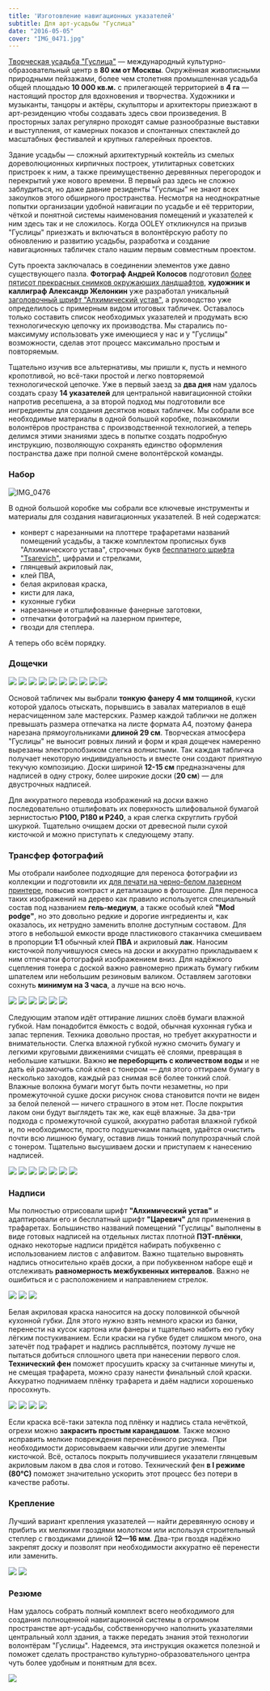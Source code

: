 ```yaml
---
title: 'Изготовление навигационных указателей'
subtitle: Для арт-усадьбы "Гуслица"
date: "2016-05-05"
cover: "IMG_0471.jpg"
---
```


[Творческая усадьба "Гуслица"](http://ooley.ru/places/tvorcheskaya-usadba-guslitsa/) — международный культурно-образовательный центр в **80 км от Москвы**. Окружённая живописными природными пейзажами, более чем столетняя промышленная усадьба общей площадью **10 000 кв.м.** с прилегающей территорией в **4 га** — настоящий простор для вдохновения и творчества. Художники и музыканты, танцоры и актёры, скульпторы и архитекторы приезжают в арт-резиденцию чтобы создавать здесь свои произведения. В просторных залах регулярно проходят самые разнообразные выставки и выступления, от камерных показов и спонтанных спектаклей до масштабных фестивалей и крупных галерейных проектов.

Здание усадьбы — сложный архитектурный коктейль из смелых дореволюционных кирпичных построек, утилитарных советских пристроек к ним, а также преимущественно деревянных перегородок и перекрытий уже нового времени. В первый раз здесь не сложно заблудиться, но даже давние резиденты "Гуслицы" не знают всех закоулков этого обширного пространства. Несмотря на неоднократные попытки организации удобной навигации по усадьбе и её территории, чёткой и понятной системы наименования помещений и указателей к ним здесь так и не сложилось. Когда OOLEY откликнулся на призыв "Гуслицы" приезжать и включаться в волонтёрскую работу по обновлению и развитию усадьбы, разработка и создание навигационных табличек стало нашим первым совместным проектом.

Суть проекта заключалась в соединении элементов уже давно существующего пазла. **Фотограф Андрей Колосов** подготовил [более пятисот прекрасных снимков окружающих ландшафтов](https://www.facebook.com/profile.php?id=1836861050&sk=photos&collection_token=1836861050%3A2305272732%3A69&set=a.10203796223626172.1073741917.1836861050&type=3), **художник и каллиграф Александр Желонкин** уже разработал уникальный [заголовочный шрифт "Алхимический устав"](https://www.facebook.com/photo.php?fbid=1518767961751813&set=a.1478078882487388.1073741833.100008558714232&type=3&theater), а руководство уже определилось с примерным видом итоговых табличек. Оставалось только составить список необходимых указателей и продумать всю технологическую цепочку их производства. Мы старались по-максимуму использовать уже имеющиеся у нас и у "Гуслицы" возможности, сделав этот процесс максимально простым и повторяемым.

Тщательно изучив все альтернативы, мы пришли к, пусть и немного кропотливой, но всё-таки простой и легко повторяемой технологической цепочке. Уже в первый заезд за **два дня** нам удалось создать сразу **14 указателей** для центральной навигационной стойки напротив ресепшена, а за второй подход мы подготовили все ингредиенты для создания десятков новых табличек. Мы собрали все необходимые материалы в одной большой коробке, познакомили волонтёров пространства с производственной технологией, а теперь делимся этими знаниями здесь в попытке создать подробную инструкцию, позволяющую сохранять единство оформления постранства даже при полной смене волонтёрской команды.

### Набор

![IMG_0476](./images/IMG_0476.jpg)

В одной большой коробке мы собрали все ключевые инструменты и материалы для создания навигационных указателей. В ней содержатся:

- конверт с нарезанными на плоттере трафаретами названий помещений усадьбы, а также комплектом прописных букв "Алхимического устава", строчных букв [бесплатного шрифта "Tsarevich"](http://mishapanfilov.ru/font_tsarevich.html), цифрами и стрелками,
- глянцевый акриловый лак,
- клей ПВА,
- белая акриловая краска,
- кисти для лака,
- кухонные губки
- нарезанные и отшлифованные фанерные заготовки,
- отпечатки фотографий на лазерном принтере,
- гвозди для степлера.

А теперь обо всём порядку.

### Дощечки

![](./images/0B03lnYKEbY.jpg)
![](./images/IMG_0340.jpg)
![](./images/IMG_0346.jpg)
![](./images/IMG_0355.jpg)
![](./images/IMG_0367.jpg)
![](./images/IMG_0369.jpg)
![](./images/IMG_0379.jpg)
![](./images/IMG_0381.jpg)
![](./images/IMG_0390.jpg)
![](./images/IMG_0392.jpg)

Основой табличек мы выбрали **тонкую фанеру 4 мм толщиной**, куски которой удалось отыскать, порывшись в завалах материалов в ещё нерасчищенном зале мастерских. Размер каждой таблички не должен превышать размера отпечатка на листе формата А4, поэтому фанера нарезана прямоугольниками **длиной 29 см**. Творческая атмосфера "Гуслицы" не выносит ровных линий и форм и края дощечек намеренно вырезаны электролобзиком слегка волнистыми. Так каждая табличка получает некоторую индивидуальность и вместе они создают приятную текучую композицию. Доски шириной **12-15 см** предназначены для надписей в одну строку, более широкие доски (**20 см**) — для двустрочных надписей.

Для аккуратного перевода изображений на доски важно последовательно отшлифовать их поверхность шлифовальной бумагой зернистостью **Р100, Р180 и Р240**, а края слегка скруглить грубой шкуркой. Тщательно очищаем доски от древесной пыли сухой кисточкой и можно приступать к следующему этапу.

### Трансфер фотографий

Мы отобрали наиболее подходящие для переноса фотографии из коллекции и подготовили их [для печати на черно-белом лазерном принтере](https://yadi.sk/d/MxtIwLqdrWnFc), повысив контраст и детализацию в фотошопе. Для переноса таких изображений на дерево как правило используется специальный состав под названием **гель-медиум**, а также особый клей **"Mod podge"**, но это довольно редкие и дорогие ингредиенты и, как оказалось, их нетрудно заменить вполне доступным составом. Для этого в небольшой емкости вроде пластикового стаканчика смешиваем в пропорции **1:1** обычный клей **ПВА** и акриловый **лак**. Наносим кисточкой получившуюся смесь на доски и аккуратно прикладываем к ним отпечатки фотографий изображением вниз. Для надёжного сцепления тонера с доской важно равномерно прижать бумагу гибким шпателем или небольшим резиновым валиком. Оставляем заготовки сохнуть **минимум на 3 часа**, а лучше на всю ночь.

![](./images/hD96WsvLsQs.jpg)
![](./images/IMG_0399.jpg)
![](./images/IMG_0401.jpg)
![](./images/IMG_0426.jpg)
![](./images/IMG_0431.jpg)
![](./images/IMG_0434.jpg)


Следующим этапом идёт оттирание лишних слоёв бумаги влажной губкой. Нам понадобится ёмкость с водой, обычная кухонная губка и запас терпения. Техника довольно простая, но требует аккуратности и внимательности. Слегка влажной губкой нужно смочить бумагу и легкими круговыми движениями счищать её слоями, превращая в небольшие катышки. Важно **не переборщить с количеством воды** и не дать ей размочить слой клея с тонером — для этого оттираем бумагу в несколько заходов, каждый раз снимая всё более тонкий слой. Влажные волокна бумаги могут быть почти незаметны, но при промежуточной сушке доски рисунок снова становится почти не виден за белой пеленой — ничего страшного в этом нет. После покрытия лаком они будут выглядеть так же, как ещё влажные. За два-три подхода с промежуточной сушкой, аккуратно работая влажной губкой и, по необходимости, просто подушечками пальцев, удаётся очистить почти всю лишнюю бумагу, оставив лишь тонкий полупрозрачный слой с тонером. Тщательно высушиваем доски и приступаем к нанесению надписей.

![](./images/IMG_0438.jpg)
![](./images/IMG_0440.jpg)
![](./images/IMG_0441.jpg)
![](./images/IMG_0444.jpg)
![](./images/IMG_0445.jpg)
![](./images/IMG_0448.jpg)
![](./images/IMG_0450.jpg)

### Надписи

Мы полностью отрисовали шрифт **"Алхимический устав"** и адаптировали его и бесплатный шрифт **"Царевич"** для применения в трафаретах. Большинство названий помещений "Гуслицы" выполнены в виде готовых надписей на отдельных листах плотной **ПЭТ-плёнки**, однако некоторые надписи придётся набирать побуквенно с использованием листов с алфавитом. Важно тщательно выровнять надпись относительно краёв доски, а при побуквенном наборе ещё и отслеживать **равномерность межбуквенных интервалов**. Важно не ошибиться и с расположением и направлением стрелок.

![](./images/icHZvmtDCww.jpg)
![](./images/IMG_0451.jpg)
![](./images/IMG_0455.jpg)

Белая акриловая краска наносится на доску половинкой обычной кухонной губки. Для этого нужно взять немного краски из банки, перенести на кусок картона или фанеры и тщательно набить ею губку лёгким постукиванием. Если краски на губке будет слишком много, она затечёт под трафарет и надпись расплывётся, поэтому лучше не пытаться добиться сплошного цвета при нанесении первого слоя. **Технический фен** поможет просушить краску за считанные минуты и, не смещая трафарета, можно сразу нанести финальный слой краски. Аккуратно поднимаем плёнку трафарета и даём надписи хорошенько просохнуть.

![](./images/IMG_0458.jpg)
![](./images/IMG_0460.jpg)
![](./images/IMG_0463.jpg)
![](./images/jtoYXctG2fU.jpg)

Если краска всё-таки затекла под плёнку и надпись стала нечёткой, огрехи можно **закрасить простым карандашом**. Также можно исправить мелкие повреждения перенесённого рисунка.  При необходимости дорисовываем кавычки или другие элементы кисточкой. Всё, осталось покрыть получившиеся указатели глянцевым акриловым лаком в два слоя и готово. Технический фен **в I режиме (80°С)** поможет значительно ускорить этот процесс без потери в качестве работы.

### Крепление

Лучший вариант крепления указателей — найти деревянную основу и прибить их мелкими гвоздями молотком или используя строительный степлер с гвоздиками длиной **12—16 мм**. Два-три гвоздя надёжно закрепят доску и позволят при необходимости аккуратно её перенести или заменить.


![](./images/IMG_0465.jpg)
![](./images/IMG_0475.jpg)


### Резюме

Нам удалось собрать полный комплект всего необходимого для создания полноценной навигационной системы в огромном пространстве арт-усадьбы, собственноручно наполнить указателями центральный холл здания, а также передать знания этой технологии волонтёрам "Гуслицы". Надеемся, эта инструкция окажется полезной и поможет сделать пространство культурно-образовательного центра чуть более удобным и понятным для всех.

![](./images/RKMor3KTDQY.jpg)
